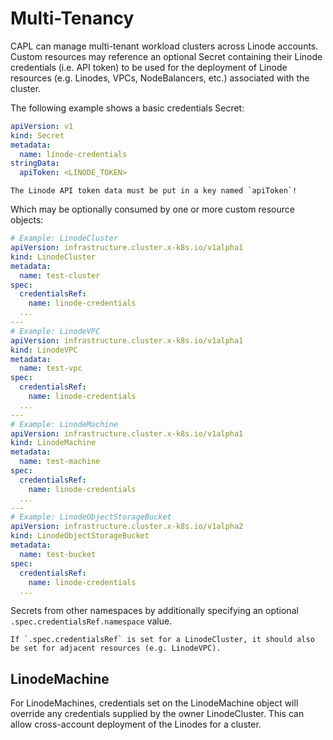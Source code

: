 # Multi-Tenancy

CAPL can manage multi-tenant workload clusters across Linode accounts. Custom resources may reference an optional Secret
containing their Linode credentials (i.e. API token) to be used for the deployment of Linode resources (e.g. Linodes,
VPCs, NodeBalancers, etc.) associated with the cluster.

The following example shows a basic credentials Secret:

```yaml
apiVersion: v1
kind: Secret
metadata:
  name: linode-credentials
stringData:
  apiToken: <LINODE_TOKEN>
```

```admonish warning
The Linode API token data must be put in a key named `apiToken`!
```

Which may be optionally consumed by one or more custom resource objects:

```yaml
# Example: LinodeCluster
apiVersion: infrastructure.cluster.x-k8s.io/v1alpha1
kind: LinodeCluster
metadata:
  name: test-cluster
spec:
  credentialsRef:
    name: linode-credentials
  ...
---
# Example: LinodeVPC
apiVersion: infrastructure.cluster.x-k8s.io/v1alpha1
kind: LinodeVPC
metadata:
  name: test-vpc
spec:
  credentialsRef:
    name: linode-credentials
  ...
---
# Example: LinodeMachine
apiVersion: infrastructure.cluster.x-k8s.io/v1alpha1
kind: LinodeMachine
metadata:
  name: test-machine
spec:
  credentialsRef:
    name: linode-credentials
  ...
---
# Example: LinodeObjectStorageBucket
apiVersion: infrastructure.cluster.x-k8s.io/v1alpha2
kind: LinodeObjectStorageBucket
metadata:
  name: test-bucket
spec:
  credentialsRef:
    name: linode-credentials
  ...
```

Secrets from other namespaces by additionally specifying an optional
`.spec.credentialsRef.namespace` value.

```admonish warning
If `.spec.credentialsRef` is set for a LinodeCluster, it should also be set for adjacent resources (e.g. LinodeVPC).
```

## LinodeMachine

For LinodeMachines, credentials set on the LinodeMachine object will override any credentials supplied by the owner
LinodeCluster. This can allow cross-account deployment of the Linodes for a cluster.
